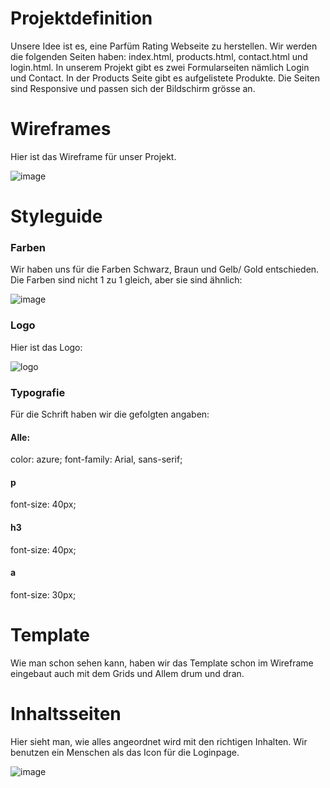 # Projektdefinition

Unsere Idee ist es, eine Parfüm Rating Webseite zu herstellen. Wir werden die folgenden Seiten haben: index.html, products.html, contact.html und login.html. In unserem Projekt gibt es zwei Formularseiten nämlich Login und Contact. In der Products Seite gibt es aufgelistete Produkte. Die Seiten sind Responsive und passen sich der Bildschirm grösse an.

# Wireframes

Hier ist das Wireframe für unser Projekt.

![image](https://github.com/Karolskipolski/Gruppe09/assets/142780585/05b18931-5adb-4183-90ca-83a569def560)

# Styleguide

### Farben

Wir haben uns für die Farben Schwarz, Braun und Gelb/ Gold entschieden. Die Farben sind nicht 1 zu 1 gleich, aber sie sind ähnlich:

![image](https://github.com/Karolskipolski/Gruppe09/assets/142780585/83db1e45-7f6c-4882-b6fe-428827300b5f)

### Logo

Hier ist das Logo:

![logo](https://github.com/Karolskipolski/Gruppe09/assets/142780585/d90734f1-b075-4a3c-b64f-fc4a5cc42225)

### Typografie

Für die Schrift haben wir die gefolgten angaben:

#### Alle:

color: azure;
font-family: Arial, sans-serif;

#### p

font-size: 40px;

#### h3

font-size: 40px;

#### a

font-size: 30px;

# Template

Wie man schon sehen kann, haben wir das Template schon im Wireframe eingebaut auch mit dem Grids und Allem drum und dran.

# Inhaltsseiten

Hier sieht man, wie alles angeordnet wird mit den richtigen Inhalten. Wir benutzen ein Menschen als das Icon für die Loginpage.

![image](https://github.com/Karolskipolski/Gruppe09/assets/142780585/5f95e165-6536-47fa-9a4f-afc4f85427df)

